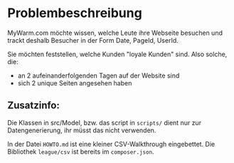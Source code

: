 # Problembeschreibung

MyWarm.com möchte wissen, welche Leute ihre Webseite besuchen und trackt deshalb Besucher in der Form Date, PageId, UserId.

Sie möchten feststellen, welche Kunden "loyale Kunden" sind. Also solche, die:

* an 2 aufeinanderfolgenden Tagen auf der Website sind
* sich 2 unique Seiten angesehen haben

## Zusatzinfo:

Die Klassen in src/Model, bzw. das script in `scripts/` dient nur zur Datengenerierung, ihr müsst das nicht verwenden.

In der Datei `HOWTO.md` ist eine kleiner CSV-Walkthrough eingebettet. Die Bibliothek `league/csv` ist bereits im `composer.json`.
